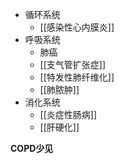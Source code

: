 - 循环系统
	- [[感染性心内膜炎]]
- 呼吸系统
	- 肺癌
	- [[支气管扩张症]]
	- [[特发性肺纤维化]]
	- [[肺脓肿]]
- 消化系统
	- [[炎症性肠病]]
	- [[肝硬化]]

**COPD少见**